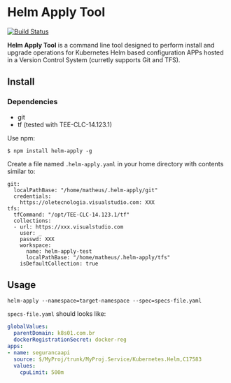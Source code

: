 # Helm Apply Tool
[![Build Status](https://travis-ci.org/OleConsignado/helm-apply.svg?branch=master)](https://travis-ci.org/OleConsignado/helm-apply)

**Helm Apply Tool** is a command line tool designed to perform install and upgrade operations for Kubernetes Helm based configuration APPs hosted in a Version Control System (curretly supports Git and TFS).

## Install

### Dependencies

* git 
* tf (tested with TEE-CLC-14.123.1)

Use npm:

```
$ npm install helm-apply -g
```

Create a file named `.helm-apply.yaml` in your home directory with contents similar to:
```
git:
  localPathBase: "/home/matheus/.helm-apply/git"
  credentials:
    https://oletecnologia.visualstudio.com: XXX
tfs:
  tfCommand: "/opt/TEE-CLC-14.123.1/tf"
  collections:
  - url: https://xxx.visualstudio.com
    user: _
    passwd: XXX
    workspace:
      name: helm-apply-test
      localPathBase: "/home/matheus/.helm-apply/tfs"
    isDefaultCollection: true
```

## Usage

```
helm-apply --namespace=target-namespace --spec=specs-file.yaml
```

`specs-file.yaml` should looks like:
```yaml
globalValues:
  parentDomain: k8s01.com.br
  dockerRegistrationSecret: docker-reg
apps:
- name: segurancaapi
  source: $/MyProj/trunk/MyProj.Service/Kubernetes.Helm,C17583
  values:
    cpuLimit: 500m
```